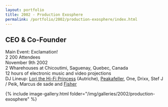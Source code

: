 ```yaml
---
layout: portfolio
title: 2002 - Production Exosphere
permalink: /portfolio/2002/production-exosphere/index.html
---
```


## CEO & Co-Founder

Main Event: Exclamation!  
2 200 Attendees  
November 9th 2002  
2 Wharehouses at Chicoutimi, Saguenay, Quebec, Canada  
12 hours of electronic music and video projections  
DJ Lineup: [Lori the Hi-Fi Princess](https://myspace.com/hifiprincess) (Autriche), [Peakafeller](http://peakafeller.com), One, Drixx, Stef J / Peik, Marcus de sade and [Fisher](https://www.blacksparkproductions.com/home.html)  

 {% include image-gallery.html folder="/img/galleries/2002/production-exosphere" %}